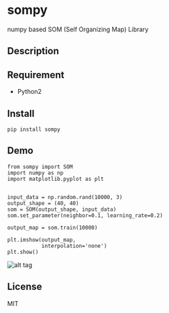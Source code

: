 # sompy
numpy based SOM (Self Organizing Map) Library


## Description

## Requirement
+ Python2

## Install 
    pip install sompy
    
## Demo
    from sompy import SOM
    import numpy as np
    import matplotlib.pyplot as plt


    input_data = np.random.rand(10000, 3)
    output_shape = (40, 40)
    som = SOM(output_shape, input_data)
    som.set_parameter(neighbor=0.1, learning_rate=0.2)

    output_map = som.train(10000)

    plt.imshow(output_map,
               interpolation='none')
    plt.show()
![alt tag](https://github.com/ttlg/sompy/blob/master/examples/sample_color.png)


## License
MIT

